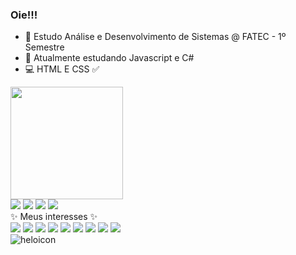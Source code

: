 ### Oie!!!

- 🌱 Estudo Análise e Desenvolvimento de Sistemas @ FATEC - 1º Semestre
- 📖 Atualmente estudando Javascript e C#
- 💻 HTML E CSS ✅
<div>
  <a href="https://github.com/heloisafarias">
  <img height="180em" src="https://github-readme-stats.vercel.app/api/top-langs/?username=heloisafarias&layout=compact&langs_count=7&theme=dracula"/>
</div>
<div> 
  <a href="https://www.youtube.com/channel/UC8ENvKGsgM2V44EnylkUGww" target="_blank"><img src="https://img.shields.io/badge/YouTube-FF0000?style=for-the-badge&logo=youtube&logoColor=white" target="_blank"></a>
  <a href="https://instagram.com/0101helo" target="_blank"><img src="https://img.shields.io/badge/-Instagram-%23E4405F?style=for-the-badge&logo=instagram&logoColor=white" target="_blank"></a>
  <a href = "mailto:heloisafrsa@gmail.com"><img src="https://img.shields.io/badge/-Gmail-%23333?style=for-the-badge&logo=gmail&logoColor=white" target="_blank"></a>
  <a href="https://www.linkedin.com/in/heloisafarias" target="_blank"><img src="https://img.shields.io/badge/-LinkedIn-%230077B5?style=for-the-badge&logo=linkedin&logoColor=white" target="_blank"></a>
  </div>
✨ Meus interesses ✨
<div>
<img src="https://img.shields.io/badge/C%23-239120?style=for-the-badge&logo=c-sharp&logoColor=white" target="_blank">
<img src="https://img.shields.io/badge/Python-3776AB?style=for-the-badge&logo=python&logoColor=white">
<img src="https://img.shields.io/badge/HTML-239120?style=for-the-badge&logo=html5&logoColor=white">
<img src="https://img.shields.io/badge/CSS-239120?&style=for-the-badge&logo=css3&logoColor=white">
<img src="https://img.shields.io/badge/JavaScript-F7DF1E?style=for-the-badge&logo=javascript&logoColor=black">
<img src="https://img.shields.io/badge/React-20232A?style=for-the-badge&logo=react&logoColor=61DAFB">
<img src="https://img.shields.io/badge/AngularJS-E23237?style=for-the-badge&logo=angularjs&logoColor=white">
<img src="https://img.shields.io/badge/MySQL-00000F?style=for-the-badge&logo=mysql&logoColor=white">
<img src="https://img.shields.io/badge/Microsoft_Azure-0089D6?style=for-the-badge&logo=microsoft-azure&logoColor=white"> <br>
  <img align="center" alt="heloicon" src="https://media.discordapp.net/attachments/836036665037815828/883733009625415710/Thank_you_for_had_take_a_time_to_read_my_blog..png?width=380&height=380">


